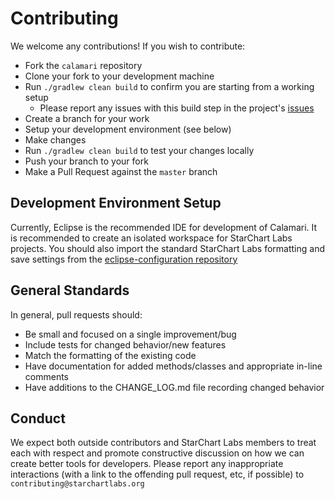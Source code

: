 # Contributing

We welcome any contributions! If you wish to contribute:

- Fork the `calamari` repository
- Clone your fork to your development machine
- Run `./gradlew clean build` to confirm you are starting from a working setup
  - Please report any issues with this build step in the project's [issues](https://github.com/StarChart-Labs/calamari/issues)
- Create a branch for your work
- Setup your development environment (see below)
- Make changes
- Run `./gradlew clean build` to test your changes locally
- Push your branch to your fork
- Make a Pull Request against the `master` branch

## Development Environment Setup

Currently, Eclipse is the recommended IDE for development of Calamari. It is recommended to create an isolated workspace for StarChart Labs projects. You should also import the standard StarChart Labs formatting and save settings from the [eclipse-configuration repository](https://github.com/StarChart-Labs/eclipse-configuration)

## General Standards

In general, pull requests should:
- Be small and focused on a single improvement/bug
- Include tests for changed behavior/new features
- Match the formatting of the existing code
- Have documentation for added methods/classes and appropriate in-line comments
- Have additions to the CHANGE_LOG.md file recording changed behavior

## Conduct

We expect both outside contributors and StarChart Labs members to treat each with respect and promote constructive discussion on how we can create better tools for developers. Please report any inappropriate interactions (with a link to the offending pull request, etc, if possible) to `contributing@starchartlabs.org`
